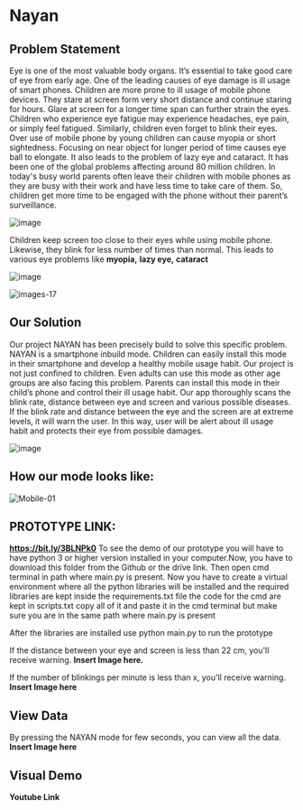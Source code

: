 # Nayan
## Problem Statement
Eye is one of the most valuable body organs. It’s essential to take good care of eye from early age. One of the leading causes of eye damage is ill usage of smart phones. Children are more prone to ill usage of mobile phone devices. They stare at screen form very short distance and continue staring for hours. Glare at screen for a longer time span can further strain the eyes. Children who experience eye fatigue may experience headaches, eye pain, or simply feel fatigued. Similarly, children even forget to blink their eyes. Over use of mobile phone by young children can cause myopia or short sightedness. Focusing on near object for longer period of time causes eye ball to elongate. It also leads to the problem of lazy eye and cataract. It has been one of the global problems affecting around 80 million children. In today's busy world parents often leave their children with mobile phones as they are busy with their work and have less time to take care of them. So, children get more time to be engaged with the phone without their parent’s surveillance.

![image](https://user-images.githubusercontent.com/70265297/183246560-76f31a4f-7a49-4f25-b33b-d962f5e76ebe.png)

Children keep screen too close to their eyes while using mobile phone. Likewise, they blink for less number of times than normal. This leads to various eye problems like **myopia,** **lazy eye,** **cataract**

![image](https://user-images.githubusercontent.com/70265297/183246587-3b2712e7-887a-4db7-91e1-2ff4f330d5a6.png)


![images-17](https://user-images.githubusercontent.com/70265297/183246664-6111f999-c9d9-435e-b72d-17c815eec810.jpeg)



## Our Solution
Our project NAYAN has been precisely build to solve this specific problem. NAYAN is a smartphone inbuild mode. Children can easily install this mode in their smartphone and develop a healthy mobile usage habit. Our project is not just confined to children. Even adults can use this mode as other age groups are also facing this problem. Parents can install this mode in their child’s phone and control their ill usage habit. Our app thoroughly scans the blink rate, distance between eye and screen and various possible diseases. If the blink rate and distance between the eye and the screen are at extreme levels, it will warn the user. In this way, user will be alert about ill usage habit and protects their eye from possible damages.

![image](https://user-images.githubusercontent.com/70265297/183246690-68511023-3b6c-49b0-9495-13db3dcdd2e5.png)


## How our mode looks like:
![Mobile-01](https://user-images.githubusercontent.com/78792620/183123907-43b74287-db7b-4c64-9801-33729d25ecc2.png)

## PROTOTYPE LINK:
**https://bit.ly/3BLNPk0**
To see the demo of our prototype you will have to have python 3 or higher version installed in your computer.Now, you have to download this folder from the Github or the drive link. Then open cmd terminal in path where main.py is present.
Now you have to create a virtual environment where all the python libraries will be installed and the required libraries are kept inside the requirements.txt file
the code for the cmd are kept in scripts.txt
copy all of it and paste it in the cmd terminal but make sure you are in the same path where main.py is present

After the libraries are installed use python main.py to run the prototype



If the distance between your eye and screen is less than 22 cm, you'll receive warning.
**Insert Image here.**

If the number of blinkings per minute is less than x, you'll receive warning.
**Insert Image here**

## View Data
By pressing the NAYAN mode for few seconds, you can view all the data.
**Insert Image here**

## Visual Demo
**Youtube Link** 




